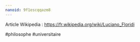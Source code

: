 ```yaml
---
nanoid: 9f1escqqazm8
---
```

Article Wikipedia : https://fr.wikipedia.org/wiki/Luciano_Floridi

#philosophe #universitaire
